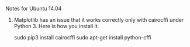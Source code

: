 Notes for Ubuntu 14.04

1. Matplotlib has an issue that it works correctly only with cairocffi under Python 3. Here is how you install it.

    sudo pip3 install cairocffi 
    sudo apt-get install python-cffi
